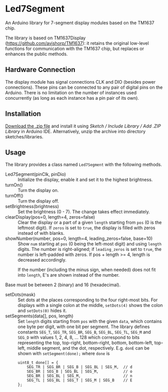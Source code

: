 Led7Segment
======

An Arduino library for 7-segment display modules based on the TM1637 chip.

The library is based on TM1637Display (https://github.com/avishorp/TM1637):
it retains the original low-level functions for communication with the TM1637
chip, but replaces or enhances the public methods.


Hardware Connection
-------------------
The display module has signal connections CLK and DIO (besides power
connections). These pins can be connected to any pair of digital pins on the
Arduino. There is no limitation on the number of instances used concurrently
(as long as each instance has a pin pair of its own).


Installation
------------
[Download the .zip file](https://github.com/janezd/Led7Segment/archive/v2.0.zip)
and install it using *Sketch / Include Library / Add .ZIP Library* in Arduino IDE.
Alternatively, unzip the archive into directory sketches/libraries.


Usage
-----
The library provides a class named `Led7Segment` with the following methods.

<dl>
<dt>Led7Segment(pinClk, pinDio)</dt>
<dd>Initialize the display, enable it and set it to the highest brightness.</dd>

<dt>turnOn()</dt>
<dd>Turn the display on.</dd>

<dt>turnOff()</dt>
<dd>Turn the display off.</dd>

<dt>setBrightness(brightness)</dt>
<dd>Set the brightness (0 - 7). The change takes effect immediately.</dd>

<dt>clearDisplay(pos=0, length=4, zeros=false)<dt>
<dd>Clear the display or a part of a given <code>length</code> starting from
<code>pos</code> (0 is the leftmost digit). If <code>zeros</code> is set to
<code>true</code>, the display is filled with zeros instead of with blanks.</dd>

<dt>showNumber(number, pos=0, length=4, leading_zeros=false, base=10)</dt>
<dd>Show <code>num</code> starting at <code>pos</code> (0 being the left-most digit)
    and using <code>length</code> digits. The number is right-aligned; if
    <code>leading_zeros</code> is set to <code>true</code>, the number is
    left-padded with zeros. If pos + length >= 4, length is decreased
    accordingly.

If the number (including the minus sign, when needed) does not fit
into <code>length</code>, E's are shown instead of the number.</dd>

Base must be between 2 (binary) and 16 (hexadecimal).

<dt>setDots(mask)</dt>
<dd>Set dots at the places corresponding to the four right-most bits.
    For displays with a single colon at the middle, <code>setDots(4)</code> shows the
    colon and <code>setDots(0)</code> hides it.</dd>

<dt>setSegments(data[], pos, length)</dt>
<dd>Set <code>length</code> digits starting from <code>pos</code> with
    the given <code>data</code>, which contains one byte per digit, with
    one bit per segment. The library defines constants <code>SEG_T</code>,
    <code>SEG_TR</code>, <code>SEG_BR</code>, <code>SEG_B</code>,
    <code>SEG_BL</code>, <code>SEG_TL</code>, <code>SEG_M</code> and
    <code>SEG_D</code> with values 1, 2, 4, 8, ... 128 which correspond to bits
    representing the top, top-right, bottom-right, bottom, bottom-left,
    top-left, middle segment, and the dot, respectively.
    E.g. <code>donE</code> can be shown with <code>setSegment(done);</code>
    where <code>done</code> is

    uint8_t done[] = {
        SEG_TR | SEG_BR | SEG_B | SEG_BL | SEG_M,  // d
        SEG_BR | SEG_B | SEG_BL | SEG_M,           // o
        SEG_BR | SEG_BL | SEG_M,                   // n
        SEG_TL | SEG_BL | SEG_T | SEG_M | SEG_B    // E
    };
